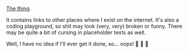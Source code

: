 [The thing](https://thebabydino.github.io).

It contains links to other places where I exist on the internet. It's also a coding playground, so shit may look (very, very) broken or funny. There may be quite a bit of cursing in placeholder texts as well.

Well, I have no idea if I'll ever get it done, so... oops! 👀  👀  👀 
